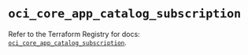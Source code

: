# `oci_core_app_catalog_subscription`

Refer to the Terraform Registry for docs: [`oci_core_app_catalog_subscription`](https://registry.terraform.io/providers/oracle/oci/6.37.0/docs/resources/core_app_catalog_subscription).

